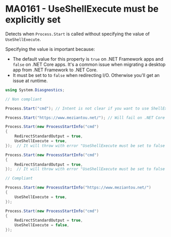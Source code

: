 # MA0161 - UseShellExecute must be explicitly set

Detects when `Process.Start` is called without specifying the value of `UseShellExecute`.

Specifying the value is important because:
- The default value for this property is `true` on .NET Framework apps and `false` on .NET Core apps. It's a common issue when migrating a desktop app from .NET Framework to .NET Core.
- It must be set to to `false` when redirecting I/O. Otherwise you'll get an issue at runtime.


````c#
using System.Diasgnostics;

// Non compliant

Process.Start("cmd"); // Intent is not clear if you want to use ShellExecute or not

Process.Start("https://www.meziantou.net/"); // Will fail on .NET Core apps

Process.Start(new ProcessStartInfo("cmd")
{
    RedirectStandardOutput = true,
    UseShellExecute = true,
});  // It will throw with error "UseShellExecute must be set to false when redirecting I/O"

Process.Start(new ProcessStartInfo("cmd")
{
    RedirectStandardOutput = true,
});  // It will throw with error "UseShellExecute must be set to false when redirecting I/O" on .NET Framework apps

// Compliant

Process.Start(new ProcessStartInfo("https://www.meziantou.net/")
{
    UseShellExecute = true,
});

Process.Start(new ProcessStartInfo("cmd")
{
    RedirectStandardOutput = true,
    UseShellExecute = false,
});

````
